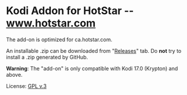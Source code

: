 # Kodi Addon for HotStar -- www.hotstar.com

The add-on is optimized for ca.hotstar.com.

An installable .zip can be downloaded from "[Releases](https://github.com/romanvm/plugin.video.example/releases)" tab.
Do **not** try to install a .zip generated by GitHub.

**Warning**: The "add-on" is only compatible with Kodi 17.0 (Krypton) and above.

License: [GPL v.3](http://www.gnu.org/copyleft/gpl.html)